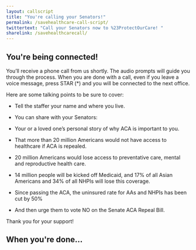 ```yaml
---
layout: callscript
title: "You're calling your Senators!"
permalink: /savehealthcare-call-script/
twittertext: "Call your Senators now to %23ProtectOurCare! "
sharelink: /savehealthcarecall/
---
```


## You're being connected!

You’ll receive a phone call from us shortly. The audio prompts will guide you through the process. When you are done with a call, even if you leave a voice message, press STAR (*) and you will be connected to the next office.

Here are some talking points to be sure to cover:

- Tell the staffer your name and where you live.
- You can share with your Senators:
- Your or a loved one’s personal story of why ACA is important to you.
- That more than 20 million Americans would not have access to healthcare if ACA is repealed.
- 20 million Americans would lose access to preventative care, mental and reproductive health care.
- 14 million people will be kicked off Medicaid, and 17% of all Asian Americans and 34% of all NHPIs will lose this coverage. 
- Since passing the ACA, the uninsured rate for AAs and NHPIs has been cut by 50%

- And then urge them to vote NO on the Senate ACA Repeal Bill.

Thank you for your support!

## When you're done...
